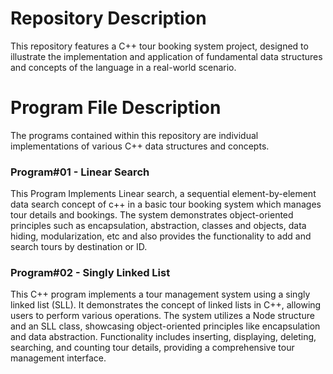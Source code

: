 # Repository Description
This repository features a C++ tour booking system project, designed to illustrate the implementation and application of fundamental data structures and concepts of the language in a real-world scenario.
# Program File Description
The programs contained within this repository are individual implementations of various C++ data structures and concepts.
### Program#01 - Linear Search
This Program Implements Linear search, a sequential element-by-element data search concept of c++ in a basic tour booking system which manages tour details and bookings. The system demonstrates object-oriented principles such as encapsulation, abstraction, classes and objects, data hiding, modularization, etc and also provides the functionality to add and search tours by destination or ID.
### Program#02 - Singly Linked List
This C++ program implements a tour management system using a singly linked list (SLL). It demonstrates the concept of linked lists in C++, allowing users to perform various operations. The system utilizes a Node structure and an SLL class, showcasing object-oriented principles like encapsulation and data abstraction. Functionality includes inserting, displaying, deleting, searching, and counting tour details, providing a comprehensive tour management interface.
